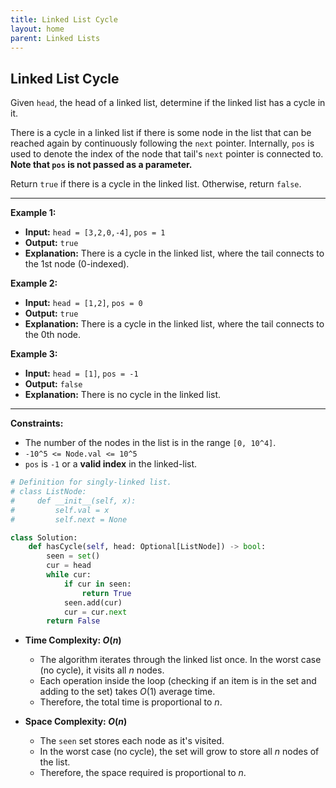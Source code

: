 ```yaml
---
title: Linked List Cycle
layout: home
parent: Linked Lists
---
```


## Linked List Cycle

Given `head`, the head of a linked list, determine if the linked list has a cycle in it.

There is a cycle in a linked list if there is some node in the list that can be reached again by continuously following the `next` pointer. Internally, `pos` is used to denote the index of the node that tail's `next` pointer is connected to. **Note that `pos` is not passed as a parameter.**

Return `true` if there is a cycle in the linked list. Otherwise, return `false`.

---

**Example 1:**
* **Input:** `head = [3,2,0,-4]`, `pos = 1`
* **Output:** `true`
* **Explanation:** There is a cycle in the linked list, where the tail connects to the 1st node (0-indexed).

**Example 2:**
* **Input:** `head = [1,2]`, `pos = 0`
* **Output:** `true`
* **Explanation:** There is a cycle in the linked list, where the tail connects to the 0th node.

**Example 3:**
* **Input:** `head = [1]`, `pos = -1`
* **Output:** `false`
* **Explanation:** There is no cycle in the linked list.

---

**Constraints:**
* The number of the nodes in the list is in the range `[0, 10^4]`.
* `-10^5 <= Node.val <= 10^5`
* `pos` is `-1` or a **valid index** in the linked-list.

```python
# Definition for singly-linked list.
# class ListNode:
#     def __init__(self, x):
#         self.val = x
#         self.next = None

class Solution:
    def hasCycle(self, head: Optional[ListNode]) -> bool:
        seen = set()
        cur = head
        while cur:
            if cur in seen:
                return True
            seen.add(cur)
            cur = cur.next
        return False
```            

* **Time Complexity: $O(n)$**
    * The algorithm iterates through the linked list once. In the worst case (no cycle), it visits all $n$ nodes.
    * Each operation inside the loop (checking if an item is in the set and adding to the set) takes $O(1)$ average time.
    * Therefore, the total time is proportional to $n$.

* **Space Complexity: $O(n)$**
    * The `seen` set stores each node as it's visited.
    * In the worst case (no cycle), the set will grow to store all $n$ nodes of the list.
    * Therefore, the space required is proportional to $n$.